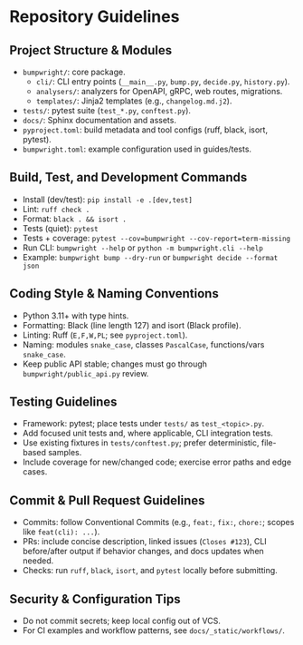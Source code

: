 # Repository Guidelines

## Project Structure & Modules
- `bumpwright/`: core package.
  - `cli/`: CLI entry points (`__main__.py`, `bump.py`, `decide.py`, `history.py`).
  - `analysers/`: analyzers for OpenAPI, gRPC, web routes, migrations.
  - `templates/`: Jinja2 templates (e.g., `changelog.md.j2`).
- `tests/`: pytest suite (`test_*.py`, `conftest.py`).
- `docs/`: Sphinx documentation and assets.
- `pyproject.toml`: build metadata and tool configs (ruff, black, isort, pytest).
- `bumpwright.toml`: example configuration used in guides/tests.

## Build, Test, and Development Commands
- Install (dev/test): `pip install -e .[dev,test]`
- Lint: `ruff check .`
- Format: `black . && isort .`
- Tests (quiet): `pytest`
- Tests + coverage: `pytest --cov=bumpwright --cov-report=term-missing`
- Run CLI: `bumpwright --help` or `python -m bumpwright.cli --help`
- Example: `bumpwright bump --dry-run` or `bumpwright decide --format json`

## Coding Style & Naming Conventions
- Python 3.11+ with type hints.
- Formatting: Black (line length 127) and isort (Black profile).
- Linting: Ruff (`E,F,W,PL`; see `pyproject.toml`).
- Naming: modules `snake_case`, classes `PascalCase`, functions/vars `snake_case`.
- Keep public API stable; changes must go through `bumpwright/public_api.py` review.

## Testing Guidelines
- Framework: pytest; place tests under `tests/` as `test_<topic>.py`.
- Add focused unit tests and, where applicable, CLI integration tests.
- Use existing fixtures in `tests/conftest.py`; prefer deterministic, file-based samples.
- Include coverage for new/changed code; exercise error paths and edge cases.

## Commit & Pull Request Guidelines
- Commits: follow Conventional Commits (e.g., `feat:`, `fix:`, `chore:`; scopes like `feat(cli): ...`).
- PRs: include concise description, linked issues (`Closes #123`), CLI before/after output if behavior changes, and docs updates when needed.
- Checks: run `ruff`, `black`, `isort`, and `pytest` locally before submitting.

## Security & Configuration Tips
- Do not commit secrets; keep local config out of VCS.
- For CI examples and workflow patterns, see `docs/_static/workflows/`.
